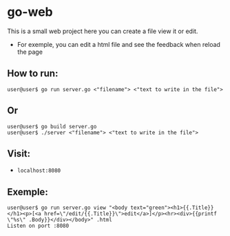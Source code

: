 # go-web

This is a small web project here you can create a file view it or edit.
- For exemple, you can edit a html file and see the feedback when reload the page

## How to run:

```console
user@user$ go run server.go <"filename"> <"text to write in the file">
```

## Or 

```console
user@user$ go build server.go
user@user$ ./server <"filename"> <"text to write in the file">
```

## Visit:
- `localhost:8080`

## Exemple:

```console
user@user$ go run server.go view "<body text="green"><h1>{{.Title}}</h1><p>[<a href=\"/edit/{{.Title}}\">edit</a>]</p><hr><div>{{printf \"%s\" .Body}}</div></body>" .html
Listen on port :8080

```